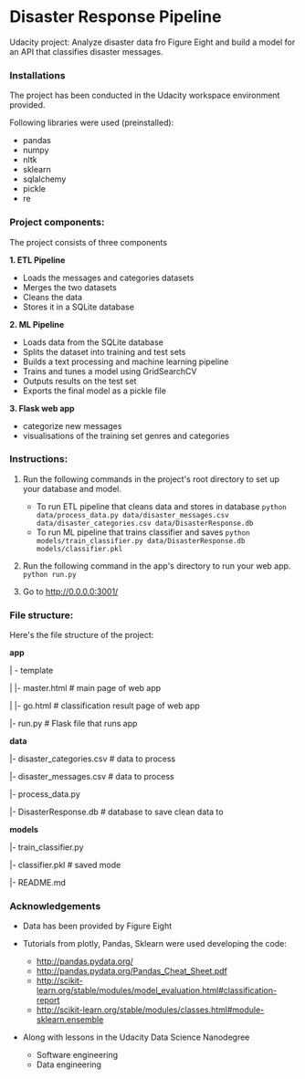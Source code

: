 # Disaster Response Pipeline
Udacity project: Analyze disaster data fro Figure Eight and build a model for an API that classifies disaster messages.

### Installations
The project has been conducted in the Udacity workspace environment provided. 

Following libraries were used (preinstalled):
- pandas
- numpy
- nltk
- sklearn
- sqlalchemy
- pickle
- re


### Project components: 
The project consists of three components

**1. ETL Pipeline**
- Loads the messages and categories datasets
- Merges the two datasets
- Cleans the data 
- Stores it in a SQLite database

**2. ML Pipeline**
- Loads data from the SQLite database
- Splits the dataset into training and test sets
- Builds a text processing and machine learning pipeline
- Trains and tunes a model using GridSearchCV
- Outputs results on the test set
- Exports the final model as a pickle file

**3. Flask web app**
- categorize new messages
- visualisations of the training set genres and categories


### Instructions:
1. Run the following commands in the project's root directory to set up your database and model.

    - To run ETL pipeline that cleans data and stores in database
        `python data/process_data.py data/disaster_messages.csv data/disaster_categories.csv data/DisasterResponse.db`
    - To run ML pipeline that trains classifier and saves
        `python models/train_classifier.py data/DisasterResponse.db models/classifier.pkl`

2. Run the following command in the app's directory to run your web app.
    `python run.py`

3. Go to http://0.0.0.0:3001/


### File structure:
 Here's the file structure of the project:

**app** 

| - template
 
| |- master.html # main page of web app 

| |- go.html # classification result page of web app

|- run.py # Flask file that runs app 

**data**

|- disaster_categories.csv # data to process 

|- disaster_messages.csv # data to process 

|- process_data.py
 
|- DisasterResponse.db # database to save clean data to 

**models** 

|- train_classifier.py 

|- classifier.pkl # saved mode


|- README.md


### Acknowledgements
- Data has been provided by Figure Eight

- Tutorials from plotly, Pandas, Sklearn were used developing the code:

    - http://pandas.pydata.org/
    - http://pandas.pydata.org/Pandas_Cheat_Sheet.pdf
    - http://scikit-learn.org/stable/modules/model_evaluation.html#classification-report
    - http://scikit-learn.org/stable/modules/classes.html#module-sklearn.ensemble

- Along with lessons in the Udacity Data Science Nanodegree
    - Software engineering
    - Data engineering




